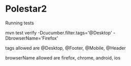 # Polestar2

Running tests

mvn test verify -Dcucumber.filter.tags='@Desktop' -DbrowserName='Firefox'

tags allowed are @Desktop, @Footer, @Mobile, @Header

browserName allowed are firefox, chrome, android, ios
